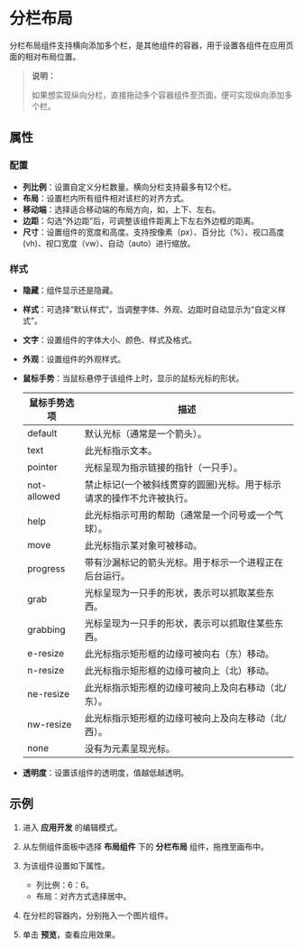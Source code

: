 # 分栏布局

分栏布局组件支持横向添加多个栏，是其他组件的容器，用于设置各组件在应用页面的相对布局位置。

>**说明：**
>
>如果想实现纵向分栏，直接拖动多个容器组件至页面，便可实现纵向添加多个栏。

## 属性

### 配置

- **列比例**：设置自定义分栏数量。横向分栏支持最多有12个栏。
- **布局**：设置栏内所有组件相对该栏的对齐方式。
- **移动端**：选择适合移动端的布局方向，如，上下、左右。
- **边距**：勾选“外边距”后，可调整该组件距离上下左右外边框的距离。
- **尺寸**：设置组件的宽度和高度。支持按像素（px）、百分比（%）、视口高度(vh)、视口宽度（vw）、自动（auto）进行缩放。

### 样式

- **隐藏**：组件显示还是隐藏。
- **样式**：可选择“默认样式”，当调整字体、外观、边距时自动显示为“自定义样式”。
- **文字**：设置组件的字体大小、颜色、样式及格式。
- **外观**：设置组件的外观样式。
- **鼠标手势**：当鼠标悬停于该组件上时，显示的鼠标光标的形状。
  
    鼠标手势选项 | 描述
    ---------|----------
    default | 默认光标（通常是一个箭头）。
    text | 此光标指示文本。 
    pointer | 光标呈现为指示链接的指针（一只手）。
    not-allowed | 禁止标记(一个被斜线贯穿的圆圈)光标。用于标示请求的操作不允许被执行。
    help | 此光标指示可用的帮助（通常是一个问号或一个气球）。
    move | 此光标指示某对象可被移动。
    progress | 带有沙漏标记的箭头光标。用于标示一个进程正在后台运行。
    grab | 光标呈现为一只手的形状，表示可以抓取某些东西。
    grabbing | 光标呈现为一只手的形状，表示可以抓取住某些东西。
    e-resize | 此光标指示矩形框的边缘可被向右（东）移动。
    n-resize | 此光标指示矩形框的边缘可被向上（北）移动。
    ne-resize | 此光标指示矩形框的边缘可被向上及向右移动（北/东）。
    nw-resize | 此光标指示矩形框的边缘可被向上及向左移动（北/西）。
    none | 没有为元素呈现光标。

- **透明度**：设置该组件的透明度，值越低越透明。

## 示例

1. 进入 **应用开发** 的编辑模式。
2. 从左侧组件面板中选择 **布局组件** 下的 **分栏布局** 组件，拖拽至画布中。
3. 为该组件设置如下属性。

   - 列比例：6：6。
   - 布局：对齐方式选择居中。

4. 在分栏的容器内，分别拖入一个图片组件。
5. 单击 **预览**，查看应用效果。

